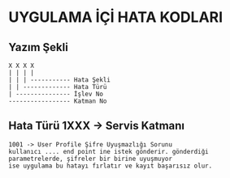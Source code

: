 # UYGULAMA İÇİ HATA KODLARI

## Yazım Şekli

    X X X X
    | | | |
    | | | ----------- Hata Şekli
    | | ------------- Hata Türü
    | --------------- İşlev No
    ----------------- Katman No

## Hata Türü 1XXX -> Servis Katmanı

    1001 -> User Profile Şifre Uyuşmazlığı Sorunu
    kullanıcı .... end point ine istek gönderir. gönderdiği parametrelerde, şifreler bir birine uyuşmuyor
    ise uygulama bu hatayı fırlatır ve kayıt başarısız olur.